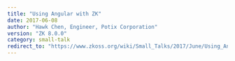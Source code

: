 ```yaml
---
title: "Using Angular with ZK"
date: 2017-06-08
author: "Hawk Chen, Engineer, Potix Corporation"
version: "ZK 8.0.0"
category: small-talk
redirect_to: "https://www.zkoss.org/wiki/Small_Talks/2017/June/Using_Angular_with_ZK"
---
```


